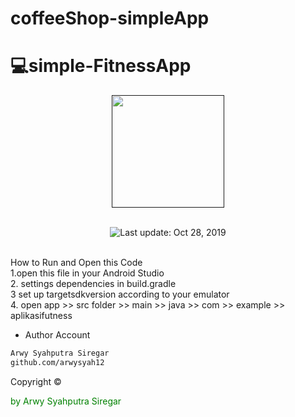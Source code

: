 # coffeeShop-simpleApp

# 💻simple-FitnessApp






<p align="center">
  <a href=>
    <img
      alt=""
      src=/home/kenzo/Documents/android/AplikasiPemesananKopi/images.jpe
      width="180"
    />
  </a>
</p>
</h1>

<br/>

<div align="center">
  <img src="/home/kenzo/Documents/android/AplikasiPemesananKopi/images.jpe" alt="Last update: Oct 28, 2019"> 
</div>


<br/>

How to Run and Open this Code<br>
1.open this file in your Android Studio<br>
2. settings dependencies in build.gradle<br>
3 set up targetsdkversion according to your emulator <br>
4. open app >> src folder >> main >> java >> com >> example >> aplikasifutness



- Author Account

```bash
Arwy Syahputra Siregar
github.com/arwysyah12

```
<p > Copyright ©</p> <p style="color:green;">by Arwy Syahputra Siregar</p>


 
